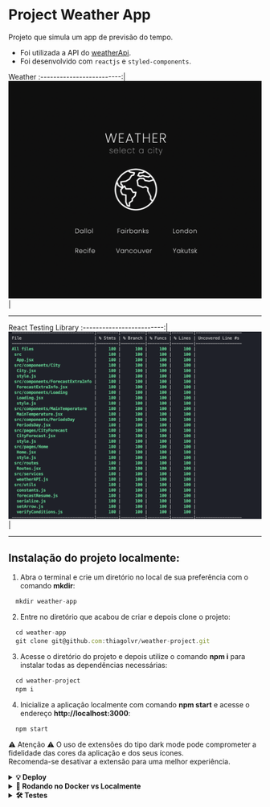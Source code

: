 # Project Weather App

Projeto que simula um app de previsão do tempo.

- Foi utilizada a API do [weatherApi](https://weatherapi.com/).
- Foi desenvolvido com `reactjs` e `styled-components`.

Weather
:-------------------------:|
![Screeshot](./images/weather.png) |

---

React Testing Library
:-------------------------:|
![Screeshot](./images/rtl.png) |

---

## Instalação do projeto localmente:

1. Abra o terminal e crie um diretório no local de sua preferência com o comando **mkdir**:

```javascript
  mkdir weather-app
```

2. Entre no diretório que acabou de criar e depois clone o projeto:

```javascript
  cd weather-app
  git clone git@github.com:thiagolvr/weather-project.git
```

3. Acesse o diretório do projeto e depois utilize o comando **npm i** para instalar todas as dependências necessárias:

```javascript
  cd weather-project
  npm i
```

4. Inicialize a aplicação localmente com comando **npm start** e acesse o endereço **http://localhost:3000**:

```javascript
  npm start
```

⚠ Atenção ⚠ O uso de extensões do tipo dark mode pode comprometer a fidelidade das cores da aplicação e dos seus ícones.
<br> Recomenda-se desativar a extensão para uma melhor experiência.

<details>
  <summary>
    <strong>💡 Deploy</strong>
  </summary><br>

- Foi utilizado o serviço Netlify para fazer o deploy da aplicação.
- A aplicação está disponível no endereço: https://weather-app-thiagolvr.netlify.app/
</details>

<details>
  <summary>
    <strong>🐳 Rodando no Docker vs Localmente</strong>
  </summary><br>

## Docker

> Rode o serviço `node` com o comando `docker compose up -d`.

- Esse serviço irá inicializar um container chamado `weather-app`.
- A partir daqui você pode rodar o container `weather-app` via CLI ou via um editor de código de sua preferência. Ex: VSCode.
- Lembre-se de verificar se a sua porta 3000 não está ocupada.
- A aplicação estará disponível em `http://localhost:3000`.
- A flag `-d` roda o container em segundo plano.
- Para parar o container, utilize o comando `docker compose down`.

> Use o comando `docker container exec -it weather-app sh`.

- Ele te dará acesso ao terminal interativo do container criado pelo compose, que está rodando em segundo plano.
- Você poderá usar esse terminal para executar os comandos do npm (`npm start`, `npm test` ...)

> As dependências já foram instaladas durante o processo com o comando `docker compose up -d`.

⚠ Atenção ⚠ Caso opte por utilizar o Docker, **TODOS** os comandos disponíveis no `package.json` (`npm start`, `npm test`, ...) devem ser executados **DENTRO** do container, ou seja, no terminal que aparece após a execução do comando `docker container exec` citado acima.

## Localmente

> Instale as dependências com `npm install`

- Para rodar localmente, é preciso ter o node instalado na sua máquina.
- A versão local do seu node precisa ser a 16.

⚠ Atenção ⚠ Não rode o comando npm audit fix! Ele atualiza várias dependências do projeto, e essa atualização pode quebrar a aplicação.

</details>

<details>
  <summary>
    <strong>🛠 Testes</strong>
  </summary><br>

- Para executar os testes localmente, digite no terminal o comando `npm test`.
- Para executar os testes no Docker, digite no terminal o comando `docker container exec -it weather-app sh` e depois `npm test`.

<details>
  <summary>
    <strong>🛠 Cobertura</strong>
  </summary><br>

- Para executar a cobertura localmente, digite no terminal o comando `npm run test-coverage`.
- Para executar a cobertura no Docker, digite no terminal o comando `docker container exec -it weather-app sh` e depois `npm run test-coverage`.

</details>

## Referências

[Documentação Oficial - Docker](https://docs.docker.com)<br>
[Documentação Oficial - React Hooks](https://react-redux.js.org/api/hooks)<br>
[Documentação Oficial - Styled Components](https://styled-components.com/docs)<br>
[Conventional Commits](https://www.conventionalcommits.org/en/v1.0.0/)<br>

